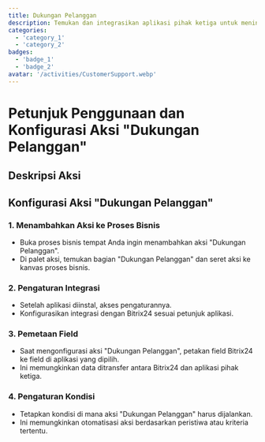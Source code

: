 ```yaml
---
title: Dukungan Pelanggan
description: Temukan dan integrasikan aplikasi pihak ketiga untuk meningkatkan bisnis Anda.
categories: 
  - 'category_1'
  - 'category_2'
badges: 
  - 'badge_1'
  - 'badge_2'
avatar: '/activities/CustomerSupport.webp'
---
```

# Petunjuk Penggunaan dan Konfigurasi Aksi "Dukungan Pelanggan"

## Deskripsi Aksi

## **Konfigurasi Aksi "Dukungan Pelanggan"**

### 1. Menambahkan Aksi ke Proses Bisnis
- Buka proses bisnis tempat Anda ingin menambahkan aksi "Dukungan Pelanggan".
- Di palet aksi, temukan bagian "Dukungan Pelanggan" dan seret aksi ke kanvas proses bisnis.

### 2. Pengaturan Integrasi
- Setelah aplikasi diinstal, akses pengaturannya.
- Konfigurasikan integrasi dengan Bitrix24 sesuai petunjuk aplikasi.

### 3. Pemetaan Field
- Saat mengonfigurasi aksi "Dukungan Pelanggan", petakan field Bitrix24 ke field di aplikasi yang dipilih.
- Ini memungkinkan data ditransfer antara Bitrix24 dan aplikasi pihak ketiga.

### 4. Pengaturan Kondisi
- Tetapkan kondisi di mana aksi "Dukungan Pelanggan" harus dijalankan.
- Ini memungkinkan otomatisasi aksi berdasarkan peristiwa atau kriteria tertentu.